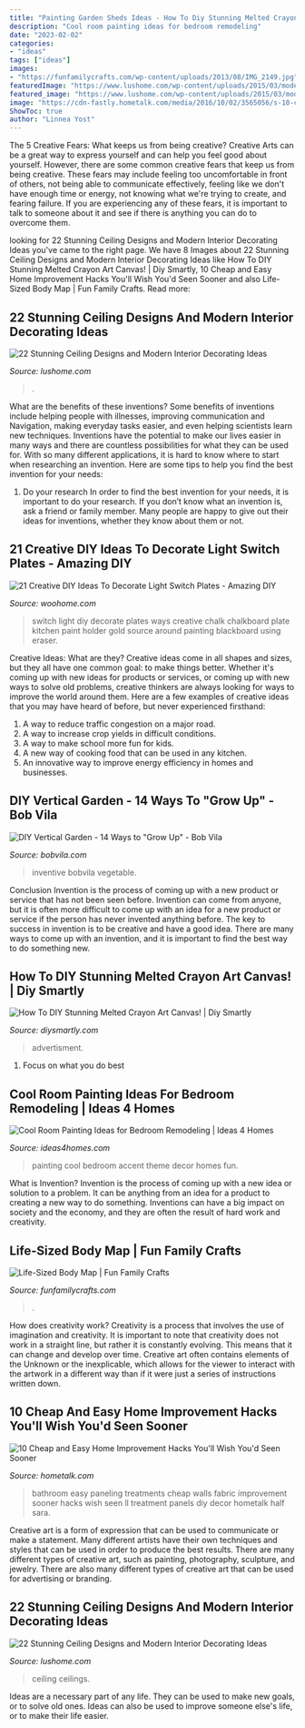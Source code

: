 ```yaml
---
title: "Painting Garden Sheds Ideas - How To Diy Stunning Melted Crayon Art Canvas!"
description: "Cool room painting ideas for bedroom remodeling"
date: "2023-02-02"
categories:
- "ideas"
tags: ["ideas"]
images:
- "https://funfamilycrafts.com/wp-content/uploads/2013/08/IMG_2149.jpg"
featuredImage: "https://www.lushome.com/wp-content/uploads/2015/03/modern-ceiling-designs-home-interiors-8.jpg"
featured_image: "https://www.lushome.com/wp-content/uploads/2015/03/modern-ceiling-designs-home-interiors-8.jpg"
image: "https://cdn-fastly.hometalk.com/media/2016/10/02/3565056/s-10-cheap-and-easy-home-improvement-hacks-you-ll-wish-you-d-seen-sooner-home-decor-home-improvement.jpg?size=1600x1000&amp;nocrop=1"
ShowToc: true
author: "Linnea Yost"
---
```



The 5 Creative Fears: What keeps us from being creative?
Creative Arts can be a great way to express yourself and can help you feel good about yourself. However, there are some common creative fears that keep us from being creative. These fears may include feeling too uncomfortable in front of others, not being able to communicate effectively, feeling like we don't have enough time or energy, not knowing what we're trying to create, and fearing failure. If you are experiencing any of these fears, it is important to talk to someone about it and see if there is anything you can do to overcome them.

	

		
looking for 22 Stunning Ceiling Designs and Modern Interior Decorating Ideas you've came to the right page. We have 8 Images about 22 Stunning Ceiling Designs and Modern Interior Decorating Ideas like How To DIY Stunning Melted Crayon Art Canvas! | Diy Smartly, 10 Cheap and Easy Home Improvement Hacks You&#039;ll Wish You&#039;d Seen Sooner and also Life-Sized Body Map | Fun Family Crafts. Read more:
		
    
## 22 Stunning Ceiling Designs And Modern Interior Decorating Ideas

<img loading=lazy src="https://www.lushome.com/wp-content/uploads/2015/03/modern-ceiling-designs-home-interiors-14.jpg" onerror="this.onerror=null;this.src='https://tse1.mm.bing.net/th?id=OIP.pTrTJQLHCJHFd6XTign-dAHaJl&amp;pid=15.1';" alt="22 Stunning Ceiling Designs and Modern Interior Decorating Ideas">

_Source: lushome.com_

>. 

	

What are the benefits of these inventions?
Some benefits of inventions include helping people with illnesses, improving communication and Navigation, making everyday tasks easier, and even helping scientists learn new techniques. Inventions have the potential to make our lives easier in many ways and there are countless possibilities for what they can be used for. With so many different applications, it is hard to know where to start when researching an invention. Here are some tips to help you find the best invention for your needs:
1) Do your research
In order to find the best invention for your needs, it is important to do your research. If you don’t know what an invention is, ask a friend or family member. Many people are happy to give out their ideas for inventions, whether they know about them or not.

    
## 21 Creative DIY Ideas To Decorate Light Switch Plates - Amazing DIY

<img loading=lazy src="http://www.woohome.com/wp-content/uploads/2013/10/DIY-Ways-To-Decorate-A-Light-Switch-Plate-9.jpg" onerror="this.onerror=null;this.src='https://tse3.mm.bing.net/th?id=OIP.19Xwx7JraZQeKjZa-qlMeQHaLE&amp;pid=15.1';" alt="21 Creative DIY Ideas To Decorate Light Switch Plates - Amazing DIY">

_Source: woohome.com_

>switch light diy decorate plates ways creative chalk chalkboard plate kitchen paint holder gold source around painting blackboard using eraser. 

	

Creative Ideas: What are they?
Creative ideas come in all shapes and sizes, but they all have one common goal: to make things better. Whether it's coming up with new ideas for products or services, or coming up with new ways to solve old problems, creative thinkers are always looking for ways to improve the world around them. Here are a few examples of creative ideas that you may have heard of before, but never experienced firsthand: 
1. A way to reduce traffic congestion on a major road.
2. A way to increase crop yields in difficult conditions.
3. A way to make school more fun for kids.
4. A new way of cooking food that can be used in any kitchen.
5. An innovative way to improve energy efficiency in homes and businesses.

    
## DIY Vertical Garden - 14 Ways To &quot;Grow Up&quot; - Bob Vila

<img loading=lazy src="https://empire-s3-production.bobvila.com/slides/37320/original/14_Inventive_DIY_Vertical_Gardens.jpg?1588952881" onerror="this.onerror=null;this.src='https://tse1.mm.bing.net/th?id=OIP.GmAxM6Sl5W7O6nl7gkybMgHaLG&amp;pid=15.1';" alt="DIY Vertical Garden - 14 Ways to &quot;Grow Up&quot; - Bob Vila">

_Source: bobvila.com_

>inventive bobvila vegetable. 

	

Conclusion
Invention is the process of coming up with a new product or service that has not been seen before. Invention can come from anyone, but it is often more difficult to come up with an idea for a new product or service if the person has never invented anything before. The key to success in invention is to be creative and have a good idea. There are many ways to come up with an invention, and it is important to find the best way to do something new.

    
## How To DIY Stunning Melted Crayon Art Canvas! | Diy Smartly

<img loading=lazy src="https://www.diysmartly.com/wp-content/uploads/2015/08/DIY-Stunning-Melted-Crayon-Art-Canvas.jpg" onerror="this.onerror=null;this.src='https://tse2.mm.bing.net/th?id=OIP.kKXCL89hobghHx3Cx3HZdAHaHa&amp;pid=15.1';" alt="How To DIY Stunning Melted Crayon Art Canvas! | Diy Smartly">

_Source: diysmartly.com_

>advertisment. 

	

1. Focus on what you do best

    
## Cool Room Painting Ideas For Bedroom Remodeling | Ideas 4 Homes

<img loading=lazy src="http://www.ideas4homes.com/wp-content/uploads/2015/12/Alluring-White-Flower-Accent-Picture-Decor-in-Cool-Room-Painting-Ideas-with-Cute-WallSelve.jpg" onerror="this.onerror=null;this.src='https://tse3.mm.bing.net/th?id=OIP.LKGa0QfEquPrAlwizkEnbAHaFj&amp;pid=15.1';" alt="Cool Room Painting Ideas for Bedroom Remodeling | Ideas 4 Homes">

_Source: ideas4homes.com_

>painting cool bedroom accent theme decor homes fun. 

	

What is Invention?
Invention is the process of coming up with a new idea or solution to a problem. It can be anything from an idea for a product to creating a new way to do something. Inventions can have a big impact on society and the economy, and they are often the result of hard work and creativity.

    
## Life-Sized Body Map | Fun Family Crafts

<img loading=lazy src="https://funfamilycrafts.com/wp-content/uploads/2013/08/IMG_2149.jpg" onerror="this.onerror=null;this.src='https://tse1.mm.bing.net/th?id=OIP.gTmHu1WGy-Ftx72yM1BPcQHaLG&amp;pid=15.1';" alt="Life-Sized Body Map | Fun Family Crafts">

_Source: funfamilycrafts.com_

>. 

	

How does creativity work?
Creativity is a process that involves the use of imagination and creativity. It is important to note that creativity does not work in a straight line, but rather it is constantly evolving. This means that it can change and develop over time. Creative art often contains elements of the Unknown or the inexplicable, which allows for the viewer to interact with the artwork in a different way than if it were just a series of instructions written down.

    
## 10 Cheap And Easy Home Improvement Hacks You&#039;ll Wish You&#039;d Seen Sooner

<img loading=lazy src="https://cdn-fastly.hometalk.com/media/2016/10/02/3565056/s-10-cheap-and-easy-home-improvement-hacks-you-ll-wish-you-d-seen-sooner-home-decor-home-improvement.jpg?size=1600x1000&amp;nocrop=1" onerror="this.onerror=null;this.src='https://tse1.mm.bing.net/th?id=OIP.KpeKuVRH6yrZM7HFONry8wHaK6&amp;pid=15.1';" alt="10 Cheap and Easy Home Improvement Hacks You&#039;ll Wish You&#039;d Seen Sooner">

_Source: hometalk.com_

>bathroom easy paneling treatments cheap walls fabric improvement sooner hacks wish seen ll treatment panels diy decor hometalk half sara. 

	

Creative art is a form of expression that can be used to communicate or make a statement. Many different artists have their own techniques and styles that can be used in order to produce the best results. There are many different types of creative art, such as painting, photography, sculpture, and jewelry. There are also many different types of creative art that can be used for advertising or branding.

    
## 22 Stunning Ceiling Designs And Modern Interior Decorating Ideas

<img loading=lazy src="https://www.lushome.com/wp-content/uploads/2015/03/modern-ceiling-designs-home-interiors-8.jpg" onerror="this.onerror=null;this.src='https://tse4.mm.bing.net/th?id=OIP.-nw0G4oHIxFATibVGqYTTwAAAA&amp;pid=15.1';" alt="22 Stunning Ceiling Designs and Modern Interior Decorating Ideas">

_Source: lushome.com_

>ceiling ceilings. 

	

Ideas are a necessary part of any life. They can be used to make new goals, or to solve old ones. Ideas can also be used to improve someone else's life, or to make their life easier.

